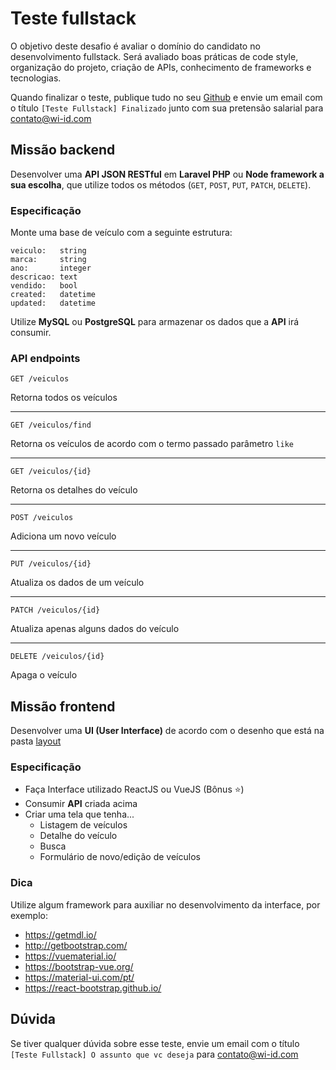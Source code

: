 # Teste fullstack

O objetivo deste desafio é avaliar o domínio do candidato no desenvolvimento fullstack. Será avaliado boas práticas de code style, organização do projeto, criação de APIs, conhecimento de frameworks e tecnologias.

Quando finalizar o teste, publique tudo no seu [Github](https://github.com/workinideas/teste-fullstack/tree/main/layout) e envie um email com o título `[Teste Fullstack] Finalizado` junto com sua pretensão salarial para contato@wi-id.com

## Missão backend

Desenvolver uma **API JSON RESTful** em **Laravel PHP** ou **Node framework a sua escolha**, que utilize todos os métodos (`GET`, `POST`, `PUT`, `PATCH`, `DELETE`).  

### Especificação

Monte uma base de veículo com a seguinte estrutura:

```
veiculo:   string
marca:     string
ano:       integer
descricao: text
vendido:   bool
created:   datetime
updated:   datetime
```

Utilize **MySQL** ou **PostgreSQL** para armazenar os dados que a **API** irá consumir.

### API endpoints

`GET /veiculos`

Retorna todos os veículos

---

`GET /veiculos/find`

Retorna os veículos de acordo com o termo passado parâmetro `like`

---

`GET /veiculos/{id}`

Retorna os detalhes do veículo

---

`POST /veiculos`

Adiciona um novo veículo

---

`PUT /veiculos/{id}`

Atualiza os dados de um veículo

---

`PATCH /veiculos/{id}`

Atualiza apenas alguns dados do veículo

---

`DELETE /veiculos/{id}`

Apaga o veículo


## Missão frontend

Desenvolver uma **UI (User Interface)** de acordo com o desenho que está na pasta [layout](https://github.com/)

### Especificação
- Faça Interface utilizado ReactJS ou VueJS (Bônus :star:)
- Consumir **API** criada acima
- Criar uma tela que tenha...
    - Listagem de veículos
    - Detalhe do veículo
    - Busca
    - Formulário de novo/edição de veículos

### Dica

Utilize algum framework para auxiliar no desenvolvimento da interface, por exemplo:

- https://getmdl.io/
- http://getbootstrap.com/
- https://vuematerial.io/
- https://bootstrap-vue.org/
- https://material-ui.com/pt/
- https://react-bootstrap.github.io/

## Dúvida

Se tiver qualquer dúvida sobre esse teste, envie um email com o título `[Teste Fullstack] O assunto que vc deseja` para contato@wi-id.com
